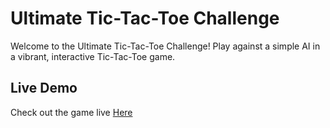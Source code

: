 # Ultimate Tic-Tac-Toe Challenge

Welcome to the Ultimate Tic-Tac-Toe Challenge! Play against a simple AI in a vibrant, interactive Tic-Tac-Toe game.

## Live Demo

Check out the game live [Here](https://eshank2002.github.io/tic-tac-toe/)
